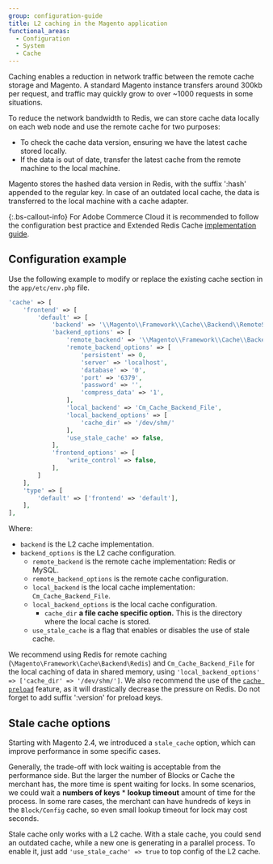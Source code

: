 ```yaml
---
group: configuration-guide
title: L2 caching in the Magento application
functional_areas:
  - Configuration
  - System
  - Cache
---
```


Caching enables a reduction in network traffic between the remote cache storage and Magento. A standard Magento instance transfers around 300kb per request, and traffic may quickly grow to over ~1000 requests in some situations.

To reduce the network bandwidth to Redis, we can store cache data locally on each web node and use the remote cache for two purposes:

-  To check the cache data version, ensuring we have the latest cache stored locally.
-  If the data is out of date, transfer the latest cache from the remote machine to the local machine.

Magento stores the hashed data version in Redis, with the suffix ':hash' appended to the regular key. In case of an outdated local cache, the data is transferred to the local machine with a cache adapter.

{:.bs-callout-info}
For Adobe Commerce Cloud it is recommended to follow the configuration best practice and Extended Redis Cache [implementation guide](https://support.magento.com/hc/en-us/articles/360049292532).

## Configuration example

Use the following example to modify or replace the existing cache section in the `app/etc/env.php` file.

```php
'cache' => [
    'frontend' => [
        'default' => [
            'backend' => '\\Magento\\Framework\\Cache\\Backend\\RemoteSynchronizedCache',
            'backend_options' => [
                'remote_backend' => '\\Magento\\Framework\\Cache\\Backend\\Redis',
                'remote_backend_options' => [
                    'persistent' => 0,
                    'server' => 'localhost',
                    'database' => '0',
                    'port' => '6379',
                    'password' => '',
                    'compress_data' => '1',
                ],
                'local_backend' => 'Cm_Cache_Backend_File',
                'local_backend_options' => [
                    'cache_dir' => '/dev/shm/'
                ],
                'use_stale_cache' => false,
            ],
            'frontend_options' => [
                'write_control' => false,
            ],
        ]
    ],
    'type' => [
        'default' => ['frontend' => 'default'],
    ],
],
```

Where:

-  `backend` is the L2 cache implementation.
-  `backend_options` is the L2 cache configuration.
   -  `remote_backend` is the remote cache implementation: Redis or MySQL.
   -  `remote_backend_options` is the remote cache configuration.
   -  `local_backend` is the local cache implementation: `Cm_Cache_Backend_File`.
   -  `local_backend_options` is the local cache configuration.
      -  `cache_dir` __a file cache specific option.__ This is the directory where the local cache is stored.
   -  `use_stale_cache` is a flag that enables or disables the use of stale cache.

We recommend using Redis for remote caching (`\Magento\Framework\Cache\Backend\Redis`) and `Cm_Cache_Backend_File` for the local caching of data in shared memory, using `'local_backend_options' => ['cache_dir' => '/dev/shm/']`.
We also recommend the use of the [`cache preload`](https://devdocs.magento.com/guides/v2.4/config-guide/redis/redis-pg-cache.html#redis-preload-feature) feature, as it will drastically decrease the pressure on Redis. Do not forget to add suffix ':version' for preload keys.

## Stale cache options

Starting with Magento 2.4, we introduced a `stale_cache` option, which can improve performance in some specific cases.

Generally, the trade-off with lock waiting is acceptable from the performance side. But the larger the number of Blocks or Cache the merchant has, the more time is spent waiting for locks. In some scenarios, we could wait a **numbers of keys** * **lookup timeout** amount of time for the process. In some rare cases, the merchant can have hundreds of keys in the `Block/Config` cache, so even small lookup timeout for lock may cost seconds.

Stale cache only works with a L2 cache. With a stale cache, you could send an outdated cache, while a new one is generating in a parallel process.
To enable it, just add `'use_stale_cache' => true` to top config of the L2 cache.
